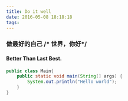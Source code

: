 ```yaml
---
title: Do it well
date: 2016-05-08 18:18:18
tags: 
---
```


### 做最好的自己 /* 世界，你好*/
#### Better Than Last Best.

``` java
public class Main{
    public static void main(String[] args) {
        System.out.println("Hello world");
    }
}
```